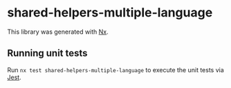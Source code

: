 # shared-helpers-multiple-language

This library was generated with [Nx](https://nx.dev).

## Running unit tests

Run `nx test shared-helpers-multiple-language` to execute the unit tests via [Jest](https://jestjs.io).
